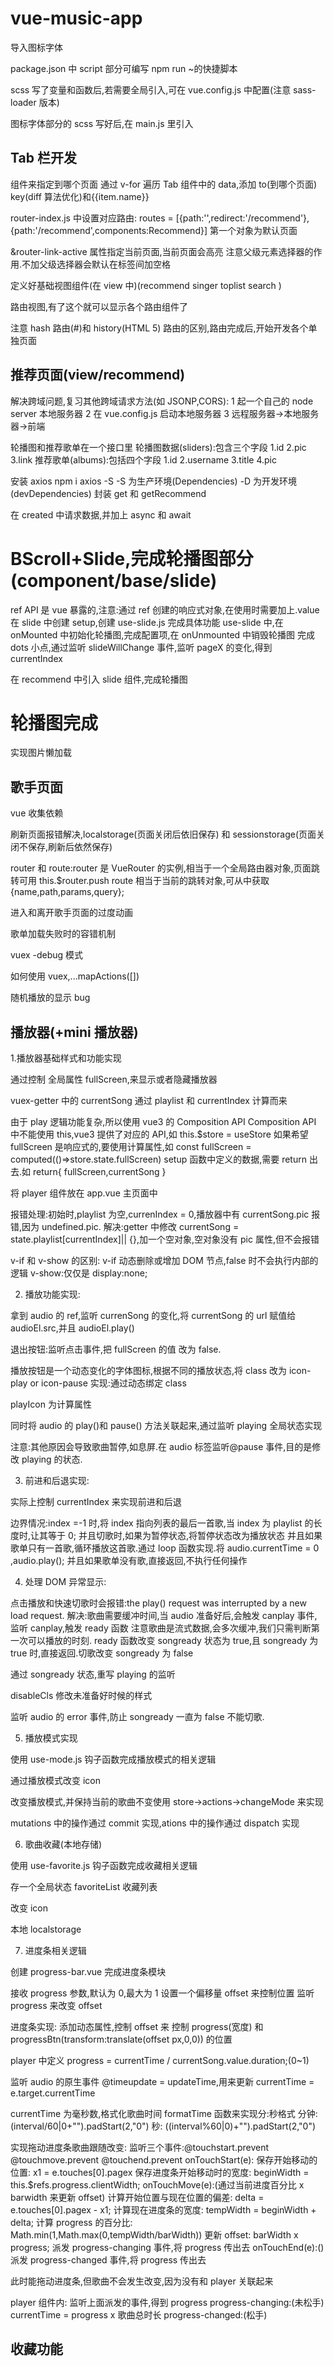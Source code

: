 # vue-music-app

导入图标字体

package.json 中 script 部分可编写 npm run ~的快捷脚本

scss 写了变量和函数后,若需要全局引入,可在 vue.config.js 中配置(注意 sass-loader 版本)

图标字体部分的 scss 写好后,在 main.js 里引入

## Tab 栏开发

<router-link/>组件来指定到哪个页面
通过 v-for 遍历 Tab 组件中的 data,添加 to(到哪个页面) key(diff 算法优化)和{{item.name}}

router-index.js 中设置对应路由:
routes = [{path:'',redirect:'/recommend'},{path:'/recommend',components:Recommend}]
第一个对象为默认页面

&router-link-active 属性指定当前页面,当前页面会高亮
注意父级元素选择器的作用.不加父级选择器会默认在标签间加空格

定义好基础视图组件(在 view 中)(recommend singer toplist search )

<router-view /> 路由视图,有了这个就可以显示各个路由组件了

注意 hash 路由(#)和 history(HTML 5) 路由的区别,路由完成后,开始开发各个单独页面

## 推荐页面(view/recommend)

解决跨域问题,复习其他跨域请求方法(如 JSONP,CORS):
1 起一个自己的 node server 本地服务器
2 在 vue.config.js 启动本地服务器
3 远程服务器->本地服务器->前端

轮播图和推荐歌单在一个接口里
轮播图数据(sliders):包含三个字段 1.id 2.pic 3.link
推荐歌单(albums):包括四个字段 1.id 2.username 3.title 4.pic

安装 axios
npm i axios -S
-S 为生产环境(Dependencies) -D 为开发环境(devDependencies)
封装 get 和 getRecommend

在 created 中请求数据,并加上 async 和 await

# BScroll+Slide,完成轮播图部分 (component/base/slide)

ref API 是 vue 暴露的,注意:通过 ref 创建的响应式对象,在使用时需要加上.value
在 slide 中创建 setup,创建 use-slide.js 完成具体功能
use-slide 中,在 onMounted 中初始化轮播图,完成配置项,在 onUnmounted 中销毁轮播图
完成 dots 小点,通过监听 slideWillChange 事件,监听 pageX 的变化,得到 currentIndex

在 recommend 中引入 slide 组件,完成轮播图

# 轮播图完成

实现图片懒加载

## 歌手页面

vue 收集依赖

刷新页面报错解决,localstorage(页面关闭后依旧保存) 和 sessionstorage(页面关闭不保存,刷新后依然保存)

router 和 route:router 是 VueRouter 的实例,相当于一个全局路由器对象,页面跳转可用 this.\$router.push
route 相当于当前的跳转对象,可从中获取{name,path,params,query};

进入和离开歌手页面的过度动画

歌单加载失败时的容错机制

vuex -debug 模式

如何使用 vuex,...mapActions([])

随机播放的显示 bug

## 播放器(+mini 播放器)

1.播放器基础样式和功能实现

通过控制 全局属性 fullScreen,来显示或者隐藏播放器

vuex-getter 中的 currentSong 通过 playlist 和 currentIndex 计算而来

由于 play 逻辑功能复杂,所以使用 vue3 的 Composition API
Composition API 中不能使用 this,vue3 提供了对应的 API,如 this.\$store = useStore
如果希望 fullScreen 是响应式的,要使用计算属性,如 const fullScreen = computed(()=>store.state.fullScreen)
setup 函数中定义的数据,需要 return 出去.如 return{ fullScreen,currentSong }

将 player 组件放在 app.vue 主页面中

报错处理:初始时,playlist 为空,currenIndex = 0,播放器中有 currentSong.pic 报错,因为 undefined.pic.
解决:getter 中修改 currentSong = state.playlist[currentIndex]|| {},加一个空对象,空对象没有 pic 属性,但不会报错

v-if 和 v-show 的区别:
v-if 动态删除或增加 DOM 节点,false 时不会执行内部的逻辑
v-show:仅仅是 display:none;

2. 播放功能实现:

拿到 audio 的 ref,监听 currenSong 的变化,将 currentSong 的 url 赋值给 audioEl.src,并且 audioEl.play()

退出按钮:监听点击事件,把 fullScreen 的值 改为 false.

播放按钮是一个动态变化的字体图标,根据不同的播放状态,将 class 改为 icon-play or icon-pause
实现:通过动态绑定 class <div :class="playIcon"> playIcon 为计算属性

同时将 audio 的 play()和 pause() 方法关联起来,通过监听 playing 全局状态实现

注意:其他原因会导致歌曲暂停,如息屏.在 audio 标签监听@pause 事件,目的是修改 playing 的状态.

3. 前进和后退实现:

实际上控制 currentIndex 来实现前进和后退

边界情况:index =-1 时,将 index 指向列表的最后一首歌,当 index 为 playlist 的长度时,让其等于 0;
并且切歌时,如果为暂停状态,将暂停状态改为播放状态
并且如果歌单只有一首歌,循环播放这首歌.通过 loop 函数实现.将 audio.currentTime = 0 ,audio.play();
并且如果歌单没有歌,直接返回,不执行任何操作

4. 处理 DOM 异常显示:

点击播放和快速切歌时会报错:the play() request was interrupted by a new load request.
解决:歌曲需要缓冲时间,当 audio 准备好后,会触发 canplay 事件,监听 canplay,触发 ready 函数
注意歌曲是流式数据,会多次缓冲,我们只需判断第一次可以播放的时刻.
ready 函数改变 songready 状态为 true,且 songready 为 true 时,直接返回.切歌改变 songready 为 false

通过 songready 状态,重写 playing 的监听

disableCls 修改未准备好时候的样式

监听 audio 的 error 事件,防止 songready 一直为 false 不能切歌.

5. 播放模式实现

使用 use-mode.js 钩子函数完成播放模式的相关逻辑

通过播放模式改变 icon

改变播放模式,并保持当前的歌曲不变使用 store->actions->changeMode 来实现

mutations 中的操作通过 commit 实现,ations 中的操作通过 dispatch 实现

6. 歌曲收藏(本地存储)

使用 use-favorite.js 钩子函数完成收藏相关逻辑

存一个全局状态 favoriteList 收藏列表

改变 icon

本地 localstorage

7. 进度条相关逻辑

创建 progress-bar.vue 完成进度条模块

接收 progress 参数,默认为 0,最大为 1
设置一个偏移量 offset 来控制位置
监听 progress 来改变 offset

进度条实现:
添加动态属性,控制 offset 来 控制 progress(宽度) 和 progressBtn(transform:translate(offset px,0,0)) 的位置

player 中定义 progress = currentTime / currentSong.value.duration;(0~1)

监听 audio 的原生事件 @timeupdate = updateTime,用来更新 currentTime = e.target.currentTime

currentTime 为毫秒数,格式化歌曲时间 formatTime 函数来实现分:秒格式
分钟: (interval/60|0+"").padStart(2,"0")
秒: ((interval%60|0)+"").padStart(2,"0")

实现拖动进度条歌曲跟随改变:
监听三个事件:@touchstart.prevent @touchmove.prevent @touchend.prevent
onTouchStart(e):
保存开始移动的位置: x1 = e.touches[0].pagex
保存进度条开始移动时的宽度: beginWidth = this.\$refs.progress.clientWidth;
onTouchMove(e):(通过当前进度百分比 x barwidth 来更新 offset)
计算开始位置与现在位置的偏差: delta = e.touches[0].pagex - x1;
计算现在进度条的宽度: tempWidth = beginWidth + delta;
计算 progress 的百分比: Math.min(1,Math.max(0,tempWidth/barWidth))
更新 offset: barWidth x progress;
派发 progress-changing 事件,将 progress 传出去
onTouchEnd(e):()
派发 progress-changed 事件,将 progress 传出去

此时能拖动进度条,但歌曲不会发生改变,因为没有和 player 关联起来

player 组件内:
监听上面派发的事件,得到 progress
progress-changing:(未松手)
currentTime = progress x 歌曲总时长
progress-changed:(松手)

## 收藏功能
